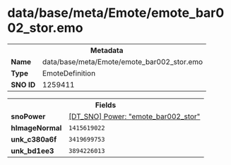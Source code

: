 <h1>data/base/meta/Emote/emote_bar002_stor.emo</h1><table><tr><th colspan="100%">Metadata</th></tr><tr><td><b>Name</b></td><td>data/base/meta/Emote/emote_bar002_stor.emo</td></tr><tr><td><b>Type</b></td><td>EmoteDefinition</td></tr><tr><td><b>SNO ID</b></td><td>1259411</td></tr></table>

<table><tr><th colspan="100%">Fields</th></tr><tr><td><b>snoPower</b></td><td><a href="..\Power\emote_bar002_stor.pow">[DT_SNO] Power: "emote_bar002_stor"</a></td></tr><tr><td><b>hImageNormal</b></td><td><code>1415619022</code></td></tr><tr><td><b>unk_c380a6f</b></td><td><code>3419699753</code></td></tr><tr><td><b>unk_bd1ee3</b></td><td><code>3894226013</code></td></tr></table>


